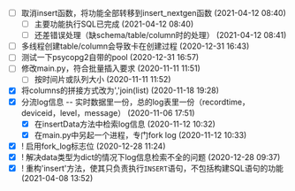 - [ ] 取消insert函数，将功能全部转移到insert_nextgen函数 (2021-04-12 08:40)
  - [ ] 主要功能执行SQL已完成 (2021-04-12 08:40)
  - [ ] 还差错误处理（缺schema/table/column时的处理） (2021-04-12 08:41)
- [ ] 多线程创建table/column会导致卡在创建过程 (2020-12-31 16:43)
- [ ] 测试一下psycopg2自带的pool (2020-12-31 16:57)
- [ ] 修改main.py，符合批量插入要求 (2020-11-11 11:51)
  - [ ] 按时间片或队列大小 (2020-11-11 11:52)
- [X] 将columns的拼接方式改为','join(list) (2020-11-18 19:28)
- [X] 分流log信息 -- 实时数据里一份，总的log表里一份（recordtime，deviceid，level，message） (2020-11-06 17:51)
  - [X] 在insertData方法中检索log信息 (2020-11-12 10:32)
  - [X] 在main.py中另起一个进程，专门fork log (2020-11-12 10:33)
- [X] ! 启用fork_log标志位 (2020-12-28 11:24)
- [X] ! 解决data类型为dict的情况下log信息检索不全的问题 (2020-12-28 09:37)
- [X] ! 重构'insert'方法，使其只负责执行`INSERT`语句，不包括构建SQL语句的功能 (2021-04-08 13:52)
